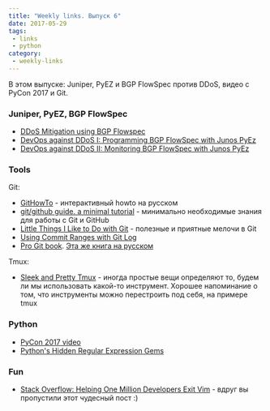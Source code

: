 ```yaml
---
title: "Weekly links. Выпуск 6"
date: 2017-05-29
tags:
 - links
 - python
category:
 - weekly-links
---
```


В этом выпуске: Juniper, PyEZ и BGP FlowSpec против DDoS, видео с PyCon 2017 и Git.

### Juniper, PyEZ, BGP FlowSpec

* [DDoS Mitigation using BGP Flowspec](http://forums.juniper.net/t5/Security-Now/DDoS-Mitigation-using-BGP-Flowspec/ba-p/268609)
* [DevOps against DDoS I: Programming BGP FlowSpec with Junos PyEz](http://forums.juniper.net/t5/TheRoutingChurn/DevOps-against-DDoS-I-Programming-BGP-FlowSpec-with-Junos-PyEz/ba-p/271937)
* [DevOps against DDoS II: Monitoring BGP FlowSpec with Junos PyEz](http://forums.juniper.net/t5/TheRoutingChurn/DevOps-against-DDoS-II-Monitoring-BGP-FlowSpec-with-Junos-PyEz/ba-p/272407)

### Tools

Git:

* [GitHowTo](https://githowto.com/ru) - интерактивный howto на русском
* [git/github guide. a minimal tutorial](http://kbroman.org/github_tutorial/) - минимально необходимые знания для работы с Git и GitHub
* [Little Things I Like to Do with Git](https://csswizardry.com/2017/05/little-things-i-like-to-do-with-git/) - полезные и приятные мелочи в Git
* [Using Commit Ranges with Git Log](https://stackoverflow.com/a/24186641)
* [Pro Git book](https://git-scm.com/book/en/v2/). [Эта же книга на русском](https://git-scm.com/book/ru/v2)


Tmux:

* [Sleek and Pretty Tmux](http://shiroyasha.io/sleek-and-pretty-tmux.html) - иногда простые вещи определяют то, будем ли мы использовать какой-то инструмент. Хорошее напоминание о том, что инструменты можно перестроить под себя, на примере tmux

### Python

* [PyCon 2017 video](https://www.youtube.com/channel/UCrJhliKNQ8g0qoE_zvL8eVg/feed)
* [Python's Hidden Regular Expression Gems](http://lucumr.pocoo.org/2015/11/18/pythons-hidden-re-gems/)

### Fun

* [Stack Overflow: Helping One Million Developers Exit Vim](https://stackoverflow.blog/2017/05/23/stack-overflow-helping-one-million-developers-exit-vim/) - вдруг вы пропустили этот чудесный пост :)

